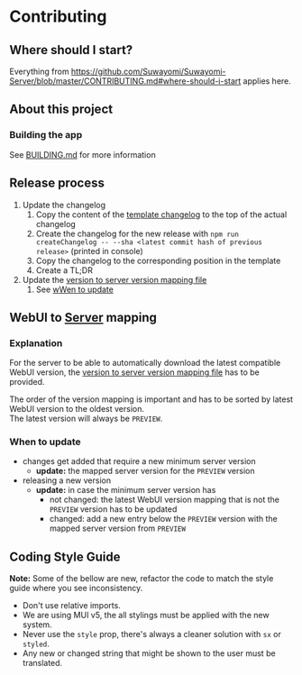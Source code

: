 # Contributing
## Where should I start?
Everything from https://github.com/Suwayomi/Suwayomi-Server/blob/master/CONTRIBUTING.md#where-should-i-start applies here.

## About this project

### Building the app
See [BUILDING.md](./BUILDING.md) for more information

## Release process
1. Update the changelog
   1. Copy the content of the [template changelog](CHANGELOG-TEMPLATE.md) to the top of the actual changelog
   2. Create the changelog for the new release with `npm run createChangelog -- --sha <latest commit hash of previous release>` (printed in console)
   3. Copy the changelog to the corresponding position in the template
   4. Create a TL;DR
2. Update the [version to server version mapping file](versionToServerVersionMapping.json)
   1. See [wWen to update](#when-to-update)

## WebUI to [Server](https://github.com/Suwayomi/Suwayomi-Server) mapping
### Explanation
For the server to be able to automatically download the latest compatible WebUI version, the [version to server version mapping file](versionToServerVersionMapping.json) has to be provided.<br/>

The order of the version mapping is important and has to be sorted by latest WebUI version to the oldest version.<br/>
The latest version will always be `PREVIEW`.

### When to update
- changes get added that require a new minimum server version
    - **update:** the mapped server version for the `PREVIEW` version
- releasing a new version
    - **update:** in case the minimum server version has
        - not changed: the latest WebUI version mapping that is not the `PREVIEW` version has to be updated
        - changed: add a new entry below the `PREVIEW` version with the mapped server version from `PREVIEW`

## Coding Style Guide
**Note:** Some of the bellow are new, refactor the code to match the style guide where you see inconsistency.
- Don't use relative imports.
- We are using MUI v5, the all stylings must be applied with the new system. 
- Never use the `style` prop, there's always a cleaner solution with `sx` or `styled`.
- Any new or changed string that might be shown to the user must be translated.

